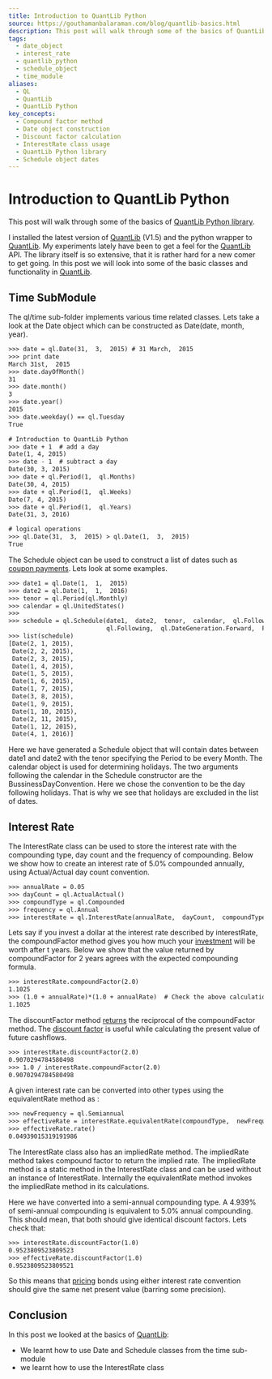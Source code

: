 ```yaml
---
title: Introduction to QuantLib Python
source: https://gouthamanbalaraman.com/blog/quantlib-basics.html
description: This post will walk through some of the basics of QuantLib Python library.
tags:
  - date_object
  - interest_rate
  - quantlib_python
  - schedule_object
  - time_module
aliases:
  - QL
  - QuantLib
  - QuantLib Python
key_concepts:
  - Compound factor method
  - Date object construction
  - Discount factor calculation
  - InterestRate class usage
  - QuantLib Python library
  - Schedule object dates
---
```


# Introduction to QuantLib Python

This post will walk through some of the basics of [QuantLib Python library](.md).

I installed the latest version of [QuantLib](.md) (V1.5) and the python wrapper to [QuantLib](.md). My experiments lately have been to get a feel for the [QuantLib](.md) API. The library itself is so extensive,  that it is rather hard for a new comer to get going. In this post we will look into some of the basic classes and functionality in [QuantLib](.md).

## Time SubModule

The ql/time sub-folder implements various time related classes. Lets take a look at the Date object which can be constructed as Date(date,  month,  year).
```latex
>>> date = ql.Date(31,  3,  2015) # 31 March,  2015
>>> print date
March 31st,  2015
>>> date.dayOfMonth()
31
>>> date.month()
3
>>> date.year()
2015
>>> date.weekday() == ql.Tuesday
True

# Introduction to QuantLib Python
>>> date + 1  # add a day
Date(1, 4, 2015)
>>> date - 1  # subtract a day
Date(30, 3, 2015)
>>> date + ql.Period(1,  ql.Months)
Date(30, 4, 2015)
>>> date + ql.Period(1,  ql.Weeks)
Date(7, 4, 2015)
>>> date + ql.Period(1,  ql.Years)
Date(31, 3, 2016)

# logical operations
>>> ql.Date(31,  3,  2015) > ql.Date(1,  3,  2015)
True
```

The Schedule object can be used to construct a list of dates such as [coupon payments](../../../Financial%20Markets/Fixed%20Income%20Securities%20Tools%20for%20Today's%20Markets/Chapter%203/Realized%20Returns.md). Lets look at some examples.
```latex
>>> date1 = ql.Date(1,  1,  2015)
>>> date2 = ql.Date(1,  1,  2016)
>>> tenor = ql.Period(ql.Monthly)
>>> calendar = ql.UnitedStates()
>>>
>>> schedule = ql.Schedule(date1,  date2,  tenor,  calendar,  ql.Following, 
                           ql.Following,  ql.DateGeneration.Forward,  False)
>>> list(schedule)
[Date(2, 1, 2015), 
 Date(2, 2, 2015), 
 Date(2, 3, 2015), 
 Date(1, 4, 2015), 
 Date(1, 5, 2015), 
 Date(1, 6, 2015), 
 Date(1, 7, 2015), 
 Date(3, 8, 2015), 
 Date(1, 9, 2015), 
 Date(1, 10, 2015), 
 Date(2, 11, 2015), 
 Date(1, 12, 2015), 
 Date(4, 1, 2016)]
```

Here we have generated a Schedule object that will contain dates between date1 and date2 with the tenor specifying the Period to be every Month. The calendar object is used for determining holidays. The two arguments following the calendar in the Schedule constructor are the BussinessDayConvention. Here we chose the convention to be the day following holidays. That is why we see that holidays are excluded in the list of dates.

## Interest Rate

The InterestRate class can be used to store the interest rate with the compounding type,  day count and the frequency of compounding. Below we show how to create an interest rate of 5.0% compounded annually,  using Actual/Actual day count convention.
```latex
>>> annualRate = 0.05
>>> dayCount = ql.ActualActual()
>>> compoundType = ql.Compounded
>>> frequency = ql.Annual
>>> interestRate = ql.InterestRate(annualRate,  dayCount,  compoundType,  frequency)
```

Lets say if you invest a dollar at the interest rate described by interestRate,  the compoundFactor method gives you how much your [investment](../../../Advanced%20Investments/An%20Asset%20Allocation%20Primer.md) will be worth after t years. Below we show that the value returned by compoundFactor for 2 years agrees with the expected compounding formula.
```latex
>>> interestRate.compoundFactor(2.0)
1.1025
>>> (1.0 + annualRate)*(1.0 + annualRate)  # Check the above calculation
1.1025
```

The discountFactor method [returns](../../../Financial%20Markets/Financial%20Asset%20Pricing%20Theory%20Overview/Chapter%203%20-%20%20Assets,%20Portfolios,%20and%20Arbitrage/Assets.md) the reciprocal of the compoundFactor method. The [discount factor](../../../Financial%20Markets/Fixed%20Income%20Securities%20Tools%20for%20Today's%20Markets/Chapter%201/Discount%20Factors.md) is useful while calculating the present value of future cashflows.
```latex
>>> interestRate.discountFactor(2.0)
0.9070294784580498
>>> 1.0 / interestRate.compoundFactor(2.0)
0.9070294784580498
```

A given interest rate can be converted into other types using the equivalentRate method as :
```latex
>>> newFrequency = ql.Semiannual
>>> effectiveRate = interestRate.equivalentRate(compoundType,  newFrequency,  1)
>>> effectiveRate.rate()
0.04939015319191986
```

The InterestRate class also has an impliedRate method. The impliedRate method takes compound factor to return the implied rate. The impliedRate method is a static method in the InterestRate class and can be used without an instance of InterestRate. Internally the equivalentRate method invokes the impliedRate method in its calculations.

Here we have converted into a semi-annual compounding type. A 4.939% of semi-annual compounding is equivalent to 5.0% annual compounding. This should mean,  that both should give identical discount factors. Lets check that:
```latex
>>> interestRate.discountFactor(1.0)
0.9523809523809523
>>> effectiveRate.discountFactor(1.0)
0.9523809523809521
```

So this means that [pricing](../../../Financial%20Markets/Fixed%20Income%20Securities%20Tools%20for%20Today's%20Markets/Chapter%207/Arbitrage%20Pricing%20of%20Derivatives.md) bonds using either interest rate convention should give the same net present value (barring some precision).

## Conclusion

In this post we looked at the basics of [QuantLib](.md):

- We learnt how to use Date and Schedule classes from the time sub-module
- we learnt how to use the InterestRate class